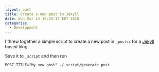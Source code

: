 ```yaml
---
layout: post
title: Create a new post in Jekyll
date: Sun Mar 14 19:23:17 EDT 2010
categories:
  - Development
---
```

I threw together a simple script to create a new post in `_posts/` for a
[Jekyll](http://github.com/mojombo/jekyll) based blog.

Save it to `_script` and then run

    POST_TITLE="My new post" ./_script/generate post

<script src="http://gist.github.com/332331.js"> </script>
